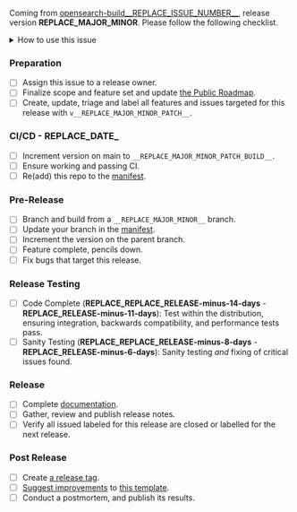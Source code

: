 Coming from [opensearch-build__REPLACE_ISSUE_NUMBER__](https://github.com/opensearch-project/opensearch-build/issues/__REPLACE_ISSUE_NUMBER__), release version __REPLACE_MAJOR_MINOR__. Please follow the following checklist.

<details><summary>How to use this issue</summary>
<p>

## This Component Release Issue

This issue captures the state of the OpenSearch release for this component, its assignee is responsible for driving the release. Please contact them or @mention them on this issue for help.  Any release related work can be linked to this issue or added as comments to create visiblity into the release status.

## The Overall Release Issue

Linked at the top of this issue, the overall release issue captures the state of the entire OpenSearch release including references to this issue, the release owner which is the assignee is responsible for communicating the release status broadly.  Please contact them or @mention them on that issue for help.

## Release Steps

There are several steps to the release process, these steps are completed as the whole release and components that are behind present risk to the release.  The component owner completes the tasks in this issue which are monitored by the overall release owner to make sure all components are moving along as expected.

Steps have completion dates for coordinating efforts between the components of a release; components can start as soon as they are ready far in advance of a future release.  The most current set of dates is on the overall release issue linked at the top of this issue.

</p>
</details>

### Preparation

- [ ] Assign this issue to a release owner.
- [ ] Finalize scope and feature set and update [the Public Roadmap](https://github.com/orgs/opensearch-project/projects/1).
- [ ] Create, update, triage and label all features and issues targeted for this release with `v__REPLACE_MAJOR_MINOR_PATCH__`.

### CI/CD - __REPLACE_DATE___

- [ ] Increment version on main to `__REPLACE_MAJOR_MINOR_PATCH_BUILD__`.
- [ ] Ensure working and passing CI.
- [ ] Re(add) this repo to the [manifest](https://github.com/opensearch-project/opensearch-build/blob/main/manifests/__REPLACE_MAJOR_MINOR_PATCH__).

### Pre-Release

- [ ] Branch and build from a `__REPLACE_MAJOR_MINOR__` branch.
- [ ] Update your branch in the [manifest](https://github.com/opensearch-project/opensearch-build/blob/main/manifests/__REPLACE_MAJOR_MINOR_PATCH__).
- [ ] Increment the version on the parent branch.
- [ ] Feature complete, pencils down.
- [ ] Fix bugs that target this release.

### Release Testing

- [ ] Code Complete (__REPLACE_REPLACE_RELEASE-minus-14-days__ - __REPLACE_RELEASE-minus-11-days__): Test within the distribution, ensuring integration, backwards compatibility, and performance tests pass.
- [ ] Sanity Testing (__REPLACE_REPLACE_RELEASE-minus-8-days__ - __REPLACE_RELEASE-minus-6-days__): Sanity testing *and* fixing of critical issues found.

### Release

- [ ] Complete [documentation](https://github.com/opensearch-project/documentation-website).
- [ ] Gather, review and publish release notes.
- [ ] Verify all issued labeled for this release are closed or labelled for the next release.

### Post Release

- [ ] Create [a release tag](https://github.com/opensearch-project/.github/blob/main/RELEASING.md#tagging).
- [ ] [Suggest improvements](https://github.com/opensearch-project/opensearch-build/issues/new) to [this template](https://github.com/opensearch-project/opensearch-build/blob/main/meta/templates/releases/release_template.md).
- [ ] Conduct a postmortem, and publish its results.
